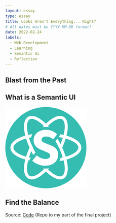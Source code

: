 ```yaml
---
layout: essay
type: essay
title: Looks Aren't Everything... Right?
# All dates must be YYYY-MM-DD format!
date: 2022-02-24
labels:
  - Web Development
  - Learning
  - Semantic Ui
  - Reflection
---
```

## Blast from the Past



## What is a Semantic UI
<img class="ui small right floated rounded image" src="../images/SemanticUi.png">



## Find the Balance



Source: <a href="https://github.com/Scott-Yuk/Final"><i class="large github icon"></i>Code</a> (Repo to my part of the final project)
